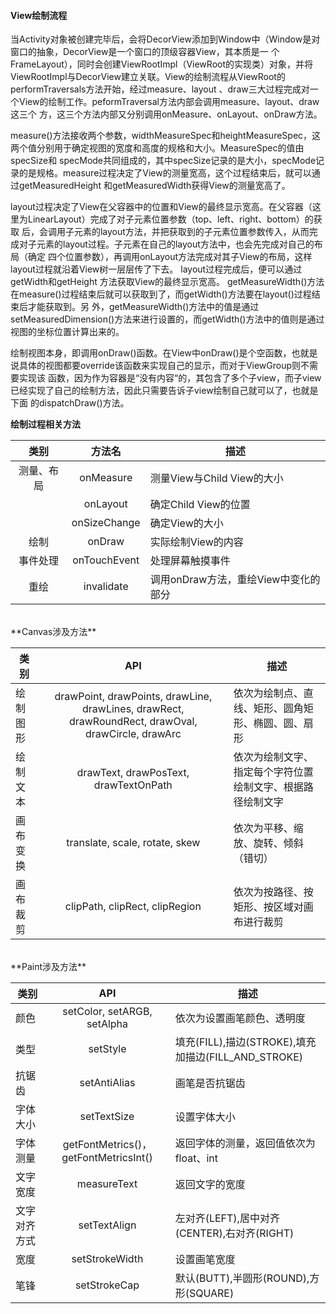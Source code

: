 #### View绘制流程
当Activity对象被创建完毕后，会将DecorView添加到Window中（Window是对窗口的抽象，DecorView是一个窗口的顶级容器View，其本质是一
个FrameLayout），同时会创建ViewRootImpl（ViewRoot的实现类）对象，并将ViewRootImpl与DecorView建立关联。View的绘制流程从ViewRoot的performTraversals方法开始，经过measure、layout 、draw三大过程完成对一个View的绘制工作。peformTraversal方法内部会调用measure、layout、draw这三个
方，这三个方法内部又分别调用onMeasure、onLayout、onDraw方法。

measure()方法接收两个参数，widthMeasureSpec和heightMeasureSpec，这两个值分别用于确定视图的宽度和高度的规格和大小。MeasureSpec的值由specSize和
specMode共同组成的，其中specSize记录的是大小，specMode记录的是规格。measure过程决定了View的测量宽高，这个过程结束后，就可以通过getMeasuredHeight
和getMeasuredWidth获得View的测量宽高了。

layout过程决定了View在父容器中的位置和View的最终显示宽高。在父容器（这里为LinearLayout）完成了对子元素位置参数（top、left、right、bottom）的获取
后，会调用子元素的layout方法，并把获取到的子元素位置参数传入，从而完成对子元素的layout过程。子元素在自己的layout方法中，也会先完成对自己的布局（确定
四个位置参数），再调用onLayout方法完成对其子View的布局，这样layout过程就沿着View树一层层传了下去。 layout过程完成后，便可以通过getWidth和getHeight
方法获取View的最终显示宽高。 getMeasureWidth()方法在measure()过程结束后就可以获取到了，而getWidth()方法要在layout()过程结束后才能获取到。另
外，getMeasureWidth()方法中的值是通过setMeasuredDimension()方法来进行设置的，而getWidth()方法中的值则是通过视图的坐标位置计算出来的。

绘制视图本身，即调用onDraw()函数。在View中onDraw()是个空函数，也就是说具体的视图都要override该函数来实现自己的显示，而对于ViewGroup则不需要实现该
函数，因为作为容器是“没有内容“的，其包含了多个子view，而子view已经实现了自己的绘制方法，因此只需要告诉子view绘制自己就可以了，也就是下面
的dispatchDraw()方法。


**绘制过程相关方法**<br>

| 类别  | 方法名  | 描述  |
|:-----:|:--------:|-------|
|测量、布局 | onMeasure | 测量View与Child View的大小 |
|       | onLayout   | 确定Child View的位置  |
|       | onSizeChange | 确定View的大小  |
| 绘制  | onDraw      | 实际绘制View的内容  |
| 事件处理     | onTouchEvent  |   处理屏幕触摸事件|
| 重绘     | invalidate  |  调用onDraw方法，重绘View中变化的部分|
<br>
**Canvas涉及方法**</br>

| 类别        | API           | 描述   |  
| ------------- |:-------------:| -----   |  
| 绘制图形      | drawPoint, drawPoints, drawLine, drawLines, drawRect, drawRoundRect, drawOval, drawCircle, drawArc | 依次为绘制点、直线、矩形、圆角矩形、椭圆、圆、扇形 |
| 绘制文本      | drawText, drawPosText, drawTextOnPath |    依次为绘制文字、指定每个字符位置绘制文字、根据路径绘制文字|
| 画布变换      | translate, scale, rotate, skew |   依次为平移、缩放、旋转、倾斜（错切） |
| 画布裁剪      | clipPath, clipRect, clipRegion |   依次为按路径、按矩形、按区域对画布进行裁剪 |
</br>
**Paint涉及方法**</br>

| 类别        | API           | 描述  |
| ------------- |:-------------:| -----   | 
| 颜色      | setColor, setARGB, setAlpha | 依次为设置画笔颜色、透明度 |
| 类型      | setStyle |   填充(FILL),描边(STROKE),填充加描边(FILL_AND_STROKE) |
| 抗锯齿      | setAntiAlias |   画笔是否抗锯齿 |
| 字体大小      | setTextSize |   设置字体大小 |
| 字体测量      | getFontMetrics()，getFontMetricsInt() |   返回字体的测量，返回值依次为float、int |
| 文字宽度      | measureText |   返回文字的宽度 |
| 文字对齐方式      | setTextAlign |   左对齐(LEFT),居中对齐(CENTER),右对齐(RIGHT) |
| 宽度      | setStrokeWidth |   设置画笔宽度 |
| 笔锋      | setStrokeCap |   默认(BUTT),半圆形(ROUND),方形(SQUARE) |
<br>

